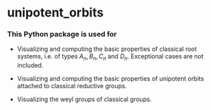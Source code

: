 # unipotent_orbits
### This Python package is used for 
- Visualizing and computing the basic properties of classical root systems, i.e. of types $A_n, B_n, C_n$ and $D_n$. Exceptional cases are not included.

- Visualizing and computing the basic properties of unipotent orbits attached to classical reductive groups.

- Visualizing the weyl groups of classical groups.
